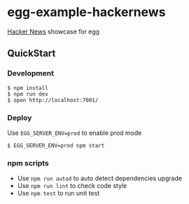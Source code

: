 # egg-example-hackernews

[Hacker News](https://news.ycombinator.com/) showcase for egg

## QuickStart

### Development
```shell
$ npm install
$ npm run dev
$ open http://localhost:7001/
```

### Deploy

Use `EGG_SERVER_ENV=prod` to enable prod mode

```shell
$ EGG_SERVER_ENV=prod npm start
```

### npm scripts

- Use `npm run autod` to auto detect dependencies upgrade
- Use `npm run lint` to check code style
- Use `npm test` to run unit test